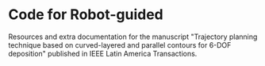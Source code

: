 # Code for Robot-guided
Resources and extra documentation for the manuscript "Trajectory planning technique based on curved-layered and parallel contours for 6-DOF deposition" published in IEEE Latin America Transactions.
